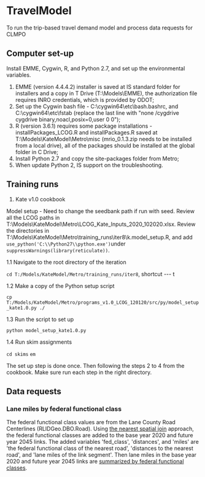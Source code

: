 # TravelModel
To run the trip-based travel demand model and process data requests for CLMPO

## Computer set-up
Install EMME, Cygwin, R, and Python 2.7, and set up the environmental variables.

1. EMME (version 4.4.4.2) installer is saved at IS standard folder for installers and a copy in T Drive (T:\Models\EMME), the authorization file requires INRO credentials, which is provided by ODOT;
2. Set up the Cygwin bash file - C:\cygwin64\etc\bash.bashrc, and C:\cygwin64\etc\fstab (replace the last line with "none /cygdrive cygdrive binary,noacl,posix=0,user 0 0");
3. R (version 3.6.1) requires some package installations - installPackages_LCOG.R and installPackages.R saved at T:\Models\KateModel\Metro\misc (mrio_0.1.3.zip needs to be installed from a local drive), all of the packages should be installed at the global folder in C Drive;
4. Install Python 2.7 and copy the site-packages folder from Metro;
5. When update Python 2, IS support on the troubleshooting.

## Training runs
1. Kate v1.0 cookbook

Model setup - Need to change the seedbank path if run with seed. Review all the LCOG paths in T:\Models\KateModel\Metro\LCOG_Kate_Inputs_2020_102020.xlsx. Review the directories in T:\Models\KateModel\Metro\training_runs\iter8\k.model_setup.R, and add `use_python('C:\\Python27\\python.exe')`under
`suppressWarnings(library(reticulate))`.

1.1 Navigate to the root directory of the iteration

`cd T:/Models/KateModel/Metro/training_runs/iter8`, shortcut --- t

1.2 Make a copy of the Python setup script

`cp T:/Models/KateModel/Metro/programs_v1.0_LCOG_120120/src/py/model_setup_kate1.0.py ./`

1.3 Run the script to set up

`python model_setup_kate1.0.py`

1.4 Run skim assignments

`cd skims`
`em`

The set up step is done once. Then following the steps 2 to 4 from the cookbook. Make sure run each step in the right directory.  

## Data requests
### Lane miles by federal functional class

The federal functional class values are from the Lane County Road Centerlines (RLIDGeo.DBO.Road). Using [the nearest spatial join](https://github.com/dongmeic/TravelModel/blob/main/data_requests/lane_miles/add_functional_classes.ipynb) approach, the federal functional classes are added to the base year 2020 and future year 2045 links. The added variables 'fed_class', 'distances', and 'miles' are 'the federal functional class of the nearest road', 'distances to the nearest road', and 'lane miles of the link segment'. Then lane miles in the base year 2020 and future year 2045 links are [summarized by federal functional classes](https://github.com/dongmeic/TravelModel/blob/main/data_requests/lane_miles/aggregate_lane_miles.ipynb).
